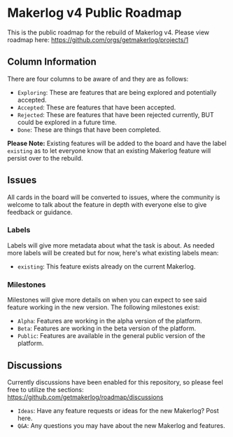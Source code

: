# Makerlog v4 Public Roadmap

This is the public roadmap for the rebuild of Makerlog v4. Please view roadmap here: https://github.com/orgs/getmakerlog/projects/1

## Column Information

There are four columns to be aware of and they are as follows:

- `Exploring`: These are features that are being explored and potentially accepted.
- `Accepted`: These are features that have been accepted.
- `Rejected`: These are features that have been rejected currently, BUT could be explored in a future time.
- `Done`: These are things that have been completed.

**Please Note:** Existing features will be added to the board and have the label `existing` as to let everyone know that an existing Makerlog feature will persist over to the rebuild.

## Issues

All cards in the board will be converted to issues, where the community is welcome to talk about the feature in depth with everyone else to give feedback or guidance.

### Labels

Labels will give more metadata about what the task is about. As needed more labels will be created but for now, here's what existing labels mean:

- `existing`: This feature exists already on the current Makerlog.

### Milestones

Milestones will give more details on when you can expect to see said feature working in the new version. The following milestones exist:

- `Alpha`: Features are working in the alpha version of the platform.
- `Beta`: Features are working in the beta version of the platform.
- `Public`: Features are available in the general public version of the platform.

## Discussions

Currently discussions have been enabled for this repository, so please feel free to utilize the sections: https://github.com/getmakerlog/roadmap/discussions

- `Ideas`: Have any feature requests or ideas for the new Makerlog? Post here.
- `Q&A`: Any questions you may have about the new Makerlog and features.
